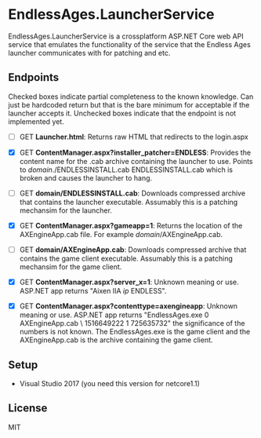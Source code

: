 # EndlessAges.LauncherService

EndlessAges.LauncherService is a crossplatform ASP.NET Core web API service that emulates the functionality of the service that the Endless Ages launcher communicates with for patching and etc.

## Endpoints

Checked boxes indicate partial completeness to the known knowledge. Can just be hardcoded return but that is the bare minimum for acceptable if the launcher accepts it. Unchecked boxes indicate that the endpoint is not implemented yet.

- [ ] GET **Launcher.html**: Returns raw HTML that redirects to the login.aspx

- [x] GET **ContentManager.aspx?installer_patcher=ENDLESS**: Provides the content name for the .cab archive containing the launcher to use. Points to *domain*./ENDLESSINSTALL.cab ENDLESSINSTALL.cab which is broken and causes the launcher to hang.

- [ ] GET **domain/ENDLESSINSTALL.cab**: Downloads compressed archive that contains the launcher executable. Assumably this is a patching mechansim for the launcher.

- [x] GET **ContentManager.aspx?gameapp=1**: Returns the location of the AXEngineApp.cab file. For example *domain*/AXEngineApp.cab.

- [ ] GET **domain/AXEngineApp.cab**: Downloads compressed archive that contains the game client executable. Assumably this is a patching mechansim for the game client.

- [x] GET **ContentManager.aspx?server_x=1**: Unknown meaning or use. ASP.NET app returns "Aixen IIA *ip* ENDLESS".

- [x] GET **ContentManager.aspx?contenttype=axengineapp**: Unknown meaning or use. ASP.NET app returns "EndlessAges.exe 0 AXEngineApp.cab \ 1516649222 1 725635732" the significance of the numbers is not known. The EndlessAges.exe is the game client and the AXEngineApp.cab is the archive containing the game client.

## Setup

* Visual Studio 2017 (you need this version for netcore1.1)

## License

MIT

